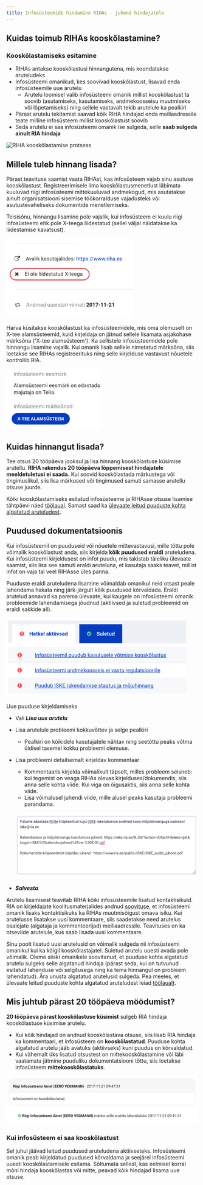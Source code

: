 ```yaml
---
title: Infosüsteemide hindamine RIHAs - juhend hindajatele
---
```


## Kuidas toimub RIHAs kooskõlastamine?

### Kooskõlastamiseks esitamine
- RIHAs antakse kooskõlastusi hinnangutena, mis koondatakse aruteludeks
- Infosüsteemi omanikud, kes soovivad kooskõlastust, lisavad enda infosüsteemile uue arutelu
  - Arutelu loomisel valib infosüsteemi omanik millist kooskõlastust ta soovib (asutamiseks, kasutamiseks, andmekoosseisu muutmiseks või lõpetamiseks) ning sellele vastavalt tekib arutelule ka pealkiri
- Pärast arutelu tekitamist saavad kõik RIHA hindajad enda meiliaadressile teate milline infosüsteem millist kooskõlastust soovib
- Seda arutelu ei saa infosüsteemi omanik ise sulgeda, selle **saab sulgeda ainult RIA hindaja**

![RIHA kooskõlastamise protsess](assets/images/data/RIHAs-kooskõlastamine.png "RIHAs kooskõlastamine")

## Millele tuleb hinnang lisada?
Pärast teavituse saamist vaata RIHAst, kas infosüsteem vajab sinu asutuse kooskõlastust. Registreerimisele ilma kooskõlastusmenetlust läbimata kuuluvad riigi infosüsteemi mittekuuluvad andmekogud, mis asutatakse ainult organisatsiooni sisemise töökorralduse vajadusteks või asutustevaheliseks dokumentide menetlemiseks.

Teisisõnu, hinnangu lisamine pole vajalik, kui infosüsteem ei kuulu riigi infosüsteemi ehk pole X-teega liidestatud (sellel väljal näidatakse ka liidestamise kavatsust).

  ![X-teega liidestamata](assets/images/data/not-x-tee.png "Riigi infosüsteemi mitte kuuluv süsteem")

Harva küsitakse kooskõlastust ka infosüsteemidele, mis oma olemuselt on X-tee alamsüsteemid, kuid kirjeldaja on jätnud sellele lisamata asjakohase märksõna ('X-tee alamsüsteem'). Ka sellistele infosüsteemidele pole hinnangu lisamine vajalik. Kui omanik lisab sellele nimetatud märksõna, siis loetakse see RIHAs registreerituks ning selle kirjelduse vastavust nõuetele kontrollib RIA.

  ![X-tee alamsüsteem](assets/images/data/subsystem.png "X-tee alamsüsteem")

## Kuidas hinnangut lisada?
Tee otsus 20 tööpäeva jooksul ja lisa hinnang kooskõlastuse küsimise arutellu. **RIHA rakendus 20 tööpäeva lõppemisest hindajatele meeldetuletusi ei saada.** Kui soovid kooskõlastada märkustega või tingimuslikul, siis lisa märkused või tingimused samuti samasse arutellu otsuse juurde.

Kõiki kooskõlastamiseks esitatud infosüsteeme ja RIHAsse otsuse lisamise tähtpäevi näed [töölaual](https://www.riha.ee/Hinda). Samast saad ka [ülevaate leitud puuduste kohta algatatud aruteludest](https://www.riha.ee/Hinda#aktiivsed-arutelud).

## Puudused dokumentatsioonis
Kui infosüsteemil on puuduseid või nõuetele mittevastavusi, mille tõttu pole võimalik kooskõlastust anda, siis kirjelda **kõik puudused eraldi** aruteludena. Kui infosüsteemi kirjeldusest on infot puudu, mis takistab täieliku ülevaate saamist, siis lisa see samuti eraldi aruteluna, et kasutaja saaks teavet, millist infot on vaja tal veel RIHAsse üles panna.

Puuduste eraldi aruteludena lisamine võimaldab omanikul neid otsast peale lahendama hakata ning järk-järgult kõik puudused kõrvaldada. Eraldi arutelud annavad ka parema ülevaate, kui kaugele on infosüsteemi omanik probleemide lahendamisega jõudnud (aktiivsed ja suletud probleemid on eraldi sakkide all).

![Hindajate tagasiside koondvaade](assets/images/data/issues-list.png "Hindajate tagasiside koondvaade")

Uue puuduse kirjeldamiseks
- Vali _**Lisa uus arutelu**_
- Lisa arutelule probleemi kokkuvõttev ja selge pealkiri
  - Pealkiri on kõikidele kasutajatele nähtav ning seetõttu peaks võtma üldisel tasemel kokku probleemi olemuse.
- Lisa probleemi detailsemalt kirjeldav kommentaar
  - Kommentaaris kirjelda võimalikult täpselt, milles probleem seisneb: kui tegemist on veaga RIHAs olevas kirjelduses/dokumendis, siis anna selle kohta viide. Kui viga on õigusaktis, siis anna selle kohta viide.
  - Lisa võimalusel juhendi viide, mille alusel peaks kasutaja probleemi parandama.

  ![Arutelu lisamine](assets/images/data/new-issue.png "Uue arutelu lisamine")

- _**Salvesta**_

Arutelu lisamisest teavitab RIHA kõiki infosüsteemile lisatud kontaktisikuid. RIA on kirjeldajate koolitusmaterjalides andnud [soovituse](https://moodle.ria.ee/mod/page/view.php?id=665), et infosüsteemi omanik lisaks kontaktisikuks ka RIHAs muutmisõigust omava isiku. Kui arutelusse lisatakse uusi kommentaare, siis saadetakse need arutelus osalejate (algataja ja kommenteerijad) meiliaadressile. Teavituses on ka otseviide arutelule, kus saab lisada uusi kommentaare.

Sinu poolt lisatud uusi arutelusid on võimalik sulgeda nii infosüsteemi omanikul kui ka kõigil kooskõlastajatel. Suletud arutelu uuesti avada pole võimalik. Oleme siiski omanikele soovitanud, et puuduse kohta algatatud arutelu sulgeks selle algatanud hindaja (pärast seda, kui on tutvunud esitatud lahenduse või selgitusega ning ka tema hinnangul on probleem lahendatud). Ära unusta algatatud arutelusid sulgeda. Pea meeles, et ülevaate leitud puuduste kohta algatatud aruteludest leiad [töölaualt](https://www.riha.ee/Hinda#aktiivsed-arutelud).

## Mis juhtub pärast 20 tööpäeva möödumist?
**20 tööpäeva pärast kooskõlastuse küsimist** sulgeb RIA hindaja kooskõlastuse küsimise arutelu.
  - Kui kõik hindajad on andnud kooskõlastava otsuse, siis lisab RIA hindaja ka kommentaari, et infosüsteem on **kooskõlastatud**. Puuduse kohta algatatud arutelu jääb avatuks (aktiivseks) kuni puudus on kõrvaldatud.
  - Kui vähemalt üks lisatud otsustest on mittekooskõlastamine või läbi vaatamata jätmine puuduliku dokumentatsiooni tõttu, siis loetakse infosüsteem **mittekooskõlastatuks**.
  
![Kooskõlastamise koondotsus](assets/images/data/approved-system.png "Kooskõlastamise koondotsus")

### Kui infosüsteem ei saa kooskõlastust
Sel juhul jäävad leitud puudused aruteludena aktiivseteks. Infosüsteemi omanik peab kirjeldatud puudused kõrvaldama ja seejärel infosüsteemi uuesti kooskõlastamisele esitama. Sõltumata sellest, kas eelmisel korral mõni hindaja kooskõlastas või mitte, peavad kõik hindajad lisama uue otsuse.


